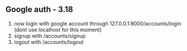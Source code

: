 ## Google auth - 3.18

1. now login with google account through 127.0.0.1:8000/accounts/login (dont use localhost for this moment)
2. signup with /accounts/signup
3. logout with /accounts/logout

